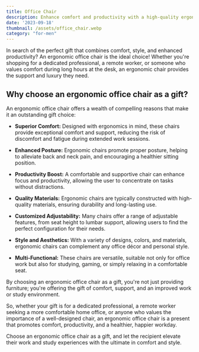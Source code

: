 ```yaml
---
title: Office Chair
description: Enhance comfort and productivity with a high-quality ergonomic office chair.
date: '2023-09-18'
thumbnail: /assets/office_chair.webp
category: "for-men"
---
```

In search of the perfect gift that combines comfort, style, and enhanced productivity? An ergonomic office chair is the ideal choice! Whether you're shopping for a dedicated professional, a remote worker, or someone who values comfort during long hours at the desk, an ergonomic chair provides the support and luxury they need.

## Why choose an ergonomic office chair as a gift?

An ergonomic office chair offers a wealth of compelling reasons that make it an outstanding gift choice:

- **Superior Comfort:** Designed with ergonomics in mind, these chairs provide exceptional comfort and support, reducing the risk of discomfort and fatigue during extended work sessions.

- **Enhanced Posture:** Ergonomic chairs promote proper posture, helping to alleviate back and neck pain, and encouraging a healthier sitting position.

- **Productivity Boost:** A comfortable and supportive chair can enhance focus and productivity, allowing the user to concentrate on tasks without distractions.

- **Quality Materials:** Ergonomic chairs are typically constructed with high-quality materials, ensuring durability and long-lasting use.

- **Customized Adjustability:** Many chairs offer a range of adjustable features, from seat height to lumbar support, allowing users to find the perfect configuration for their needs.

- **Style and Aesthetics:** With a variety of designs, colors, and materials, ergonomic chairs can complement any office décor and personal style.

- **Multi-Functional:** These chairs are versatile, suitable not only for office work but also for studying, gaming, or simply relaxing in a comfortable seat.

By choosing an ergonomic office chair as a gift, you're not just providing furniture; you're offering the gift of comfort, support, and an improved work or study environment.

So, whether your gift is for a dedicated professional, a remote worker seeking a more comfortable home office, or anyone who values the importance of a well-designed chair, an ergonomic office chair is a present that promotes comfort, productivity, and a healthier, happier workday.

Choose an ergonomic office chair as a gift, and let the recipient elevate their work and study experiences with the ultimate in comfort and style.
